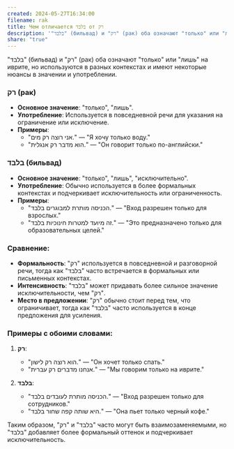 ```yaml
---
created: 2024-05-27T16:34:00
filename: rak
title: Чем отличается בלבד от רק
description: '"בלבד" (бильвад) и "רק" (рак) оба означают "только" или "лишь" на иврите, но используются в разных контекстах и имеют некоторые нюансы в значении и употреблении.'
share: "true"
---
```

"בלבד" (бильвад) и "רק" (рак) оба означают "только" или "лишь" на иврите, но используются в разных контекстах и имеют некоторые нюансы в значении и употреблении.

### רק (рак)

- **Основное значение**: "только", "лишь".
- **Употребление**: Используется в повседневной речи для указания на ограничение или исключение.
- **Примеры**:
  - "אני רוצה רק מים." — "Я хочу только воду."
  - "הוא מדבר רק אנגלית." — "Он говорит только по-английски."

### בלבד (бильвад)

- **Основное значение**: "только", "лишь", "исключительно".
- **Употребление**: Обычно используется в более формальных контекстах и подчеркивает исключительность или ограниченность.
- **Примеры**:
  - "הכניסה מותרת למבוגרים בלבד." — "Вход разрешен только для взрослых."
  - "זה מיועד למטרות חינוכיות בלבד." — "Это предназначено только для образовательных целей."

### Сравнение:

- **Формальность**: "רק" используется в повседневной и разговорной речи, тогда как "בלבד" часто встречается в формальных или письменных контекстах.
- **Интенсивность**: "בלבד" может придавать более сильное значение исключительности, чем "רק".
- **Место в предложении**: "רק" обычно стоит перед тем, что ограничивает, тогда как "בלבד" часто используется в конце предложения для усиления.

### Примеры с обоими словами:

1. **רק**:
   - "הוא רוצה רק לישון." — "Он хочет только спать."
   - "אנחנו מדברים רק עברית." — "Мы говорим только на иврите."

2. **בלבד**:
   - "הכניסה מותרת לעובדים בלבד." — "Вход разрешен только для сотрудников."
   - "היא שותה קפה שחור בלבד." — "Она пьет только черный кофе."

Таким образом, "רק" и "בלבד" часто могут быть взаимозаменяемыми, но "בלבד" добавляет более формальный оттенок и подчеркивает исключительность.